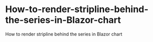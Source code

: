 # How-to-render-stripline-behind-the-series-in-Blazor-chart
How to render stripline behind the series in Blazor chart
